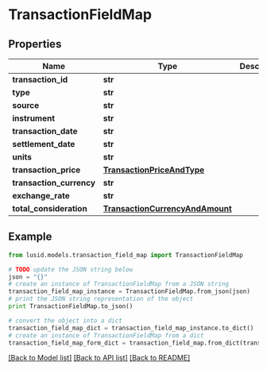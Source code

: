 # TransactionFieldMap


## Properties
Name | Type | Description | Notes
------------ | ------------- | ------------- | -------------
**transaction_id** | **str** |  | 
**type** | **str** |  | 
**source** | **str** |  | 
**instrument** | **str** |  | 
**transaction_date** | **str** |  | 
**settlement_date** | **str** |  | 
**units** | **str** |  | 
**transaction_price** | [**TransactionPriceAndType**](TransactionPriceAndType.md) |  | 
**transaction_currency** | **str** |  | 
**exchange_rate** | **str** |  | 
**total_consideration** | [**TransactionCurrencyAndAmount**](TransactionCurrencyAndAmount.md) |  | 

## Example

```python
from lusid.models.transaction_field_map import TransactionFieldMap

# TODO update the JSON string below
json = "{}"
# create an instance of TransactionFieldMap from a JSON string
transaction_field_map_instance = TransactionFieldMap.from_json(json)
# print the JSON string representation of the object
print TransactionFieldMap.to_json()

# convert the object into a dict
transaction_field_map_dict = transaction_field_map_instance.to_dict()
# create an instance of TransactionFieldMap from a dict
transaction_field_map_form_dict = transaction_field_map.from_dict(transaction_field_map_dict)
```
[[Back to Model list]](../README.md#documentation-for-models) [[Back to API list]](../README.md#documentation-for-api-endpoints) [[Back to README]](../README.md)


